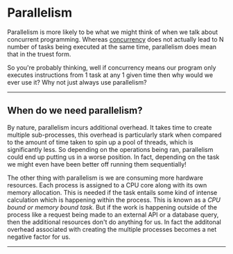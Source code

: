 # Parallelism

Parallelism is more likely to be what we might think of when we talk about concurrent programming. Whereas [concurrency](concurrency.md) does not actually lead to N number of tasks being executed at the same time, parallelism does mean that in the truest form.

So you're probably thinking, well if concurrency means our program only executes instructions from 1 task at any 1 given time then why would we ever use it? Why not just always use parallelism?

***

## When do we need parallelism?

By nature, parallelism incurs additional overhead. It takes time to create multiple sub-processes, this overhead is particularly stark when compared to the amount of time taken to spin up a pool of threads, which is significantly less. So depending on the operations being ran, parallelism could end up putting us in a worse position. In fact, depending on the task we might even have been better off running them sequentially!

The other thing with parallelism is we are consuming more hardware resources. Each process is assigned to a CPU core along with its own memory allocation. This is needed if the task entails some kind of intense calculation which is happening within the process. This is known as a _CPU bound or memory bound task._ But if the work is happening outside of the process like a request being made to an external API or a database query, then the additional resources don't do anything for us. In fact the additonal overhead associated with creating the multiple processes becomes a net negative factor for us.

***
